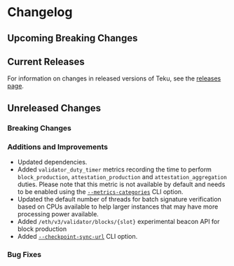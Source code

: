 # Changelog

## Upcoming Breaking Changes

## Current Releases

For information on changes in released versions of Teku, see
the [releases page](https://github.com/Consensys/teku/releases).

## Unreleased Changes

### Breaking Changes

### Additions and Improvements
 - Updated dependencies.
 - Added `validator_duty_timer` metrics recording the time to perform `block_production`, `attestation_production` and `attestation_aggregation` duties. Please note that this metric is not available by default and needs to be enabled using the [`--metrics-categories`](https://docs.teku.consensys.net/development/reference/cli#metrics-categories) CLI option.
 - Updated the default number of threads for batch signature verification based on CPUs available to help larger instances that may have more processing power available.
 - Added `/eth/v3/validator/blocks/{slot}` experimental beacon API for block production
 - Added [`--checkpoint-sync-url`](https://docs.teku.consensys.net/reference/cli#checkpoint-sync-url) CLI option.

### Bug Fixes
